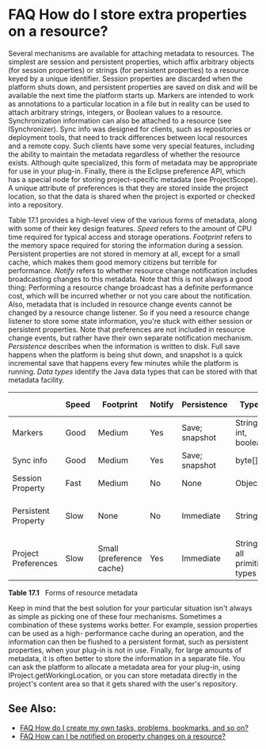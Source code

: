 

FAQ How do I store extra properties on a resource?
==================================================

Several mechanisms are available for attaching metadata to resources. The simplest are session and persistent properties, which affix arbitrary objects (for session properties) or strings (for persistent properties) to a resource keyed by a unique identifier. Session properties are discarded when the platform shuts down, and persistent properties are saved on disk and will be available the next time the platform starts up. Markers are intended to work as annotations to a particular location in a file but in reality can be used to attach arbitrary strings, integers, or Boolean values to a resource. Synchronization information can also be attached to a resource (see ISynchronizer). Sync info was designed for clients, such as repositories or deployment tools, that need to track differences between local resources and a remote copy. Such clients have some very special features, including the ability to maintain the metadata regardless of whether the resource exists. Although quite specialized, this form of metadata may be appropriate for use in your plug-in. Finally, there is the Eclipse preference API, which has a special node for storing project-specific metadata (see ProjectScope). A unique attribute of preferences is that they are stored inside the project location, so that the data is shared when the project is exported or checked into a repository.

Table 17.1 provides a high-level view of the various forms of metadata, along with some of their key design features. _Speed_ refers to the amount of CPU time required for typical access and storage operations. _Footprint_ refers to the memory space required for storing the information during a session. Persistent properties are not stored in memory at all, except for a small cache, which makes them good memory citizens but terrible for performance. _Notify_ refers to whether resource change notification includes broadcasting changes to this metadata. Note that this is not always a good thing: Performing a resource change broadcast has a definite performance cost, which will be incurred whether or not you care about the notification. Also, metadata that is included in resource change events cannot be changed by a resource change listener. So if you need a resource change listener to store some state information, you're stuck with either session or persistent properties. Note that preferences are not included in resource change events, but rather have their own separate notification mechanism. _Persistence_ describes when the information is written to disk. Full save happens when the platform is being shut down, and snapshot is a quick incremental save that happens every few minutes while the platform is running. _Data types_ identify the Java data types that can be stored with that metadata facility.

|   | **Speed** | **Footprint** | **Notify** | **Persistence** | **Types** | **Size constraints?** |
| --- | --- | --- | --- | --- | --- | --- |
| Markers | Good | Medium | Yes | Save; snapshot | String, int, boolean | No |
| Sync info | Good | Medium | Yes | Save; snapshot | byte\[\] | ?? |
| Session Property | Fast | Medium | No | None | Object | No |
| Persistent Property | Slow | None | No | Immediate | String | Yes: 2K, exception thrown on overflow |
| Project Preferences | Slow | Small (preference cache) | Yes | Immediate | String, all primitive types | No |

**Table 17.1**   Forms of resource metadata

  

Keep in mind that the best solution for your particular situation isn't always as simple as picking one of these four mechanisms. Sometimes a combination of these systems works better. For example, session properties can be used as a high- performance cache during an operation, and the information can then be flushed to a persistent format, such as persistent properties, when your plug-in is not in use. Finally, for large amounts of metadata, it is often better to store the information in a separate file. You can ask the platform to allocate a metadata area for your plug-in, using IProject.getWorkingLocation, or you can store metadata directly in the project's content area so that it gets shared with the user's repository.

See Also:
---------

*   [FAQ How do I create my own tasks, problems, bookmarks, and so on?](./FAQ_How_do_I_create_my_own_tasks,_problems,_bookmarks,_and_so_on.md "FAQ How do I create my own tasks, problems, bookmarks, and so on?")
*   [FAQ How can I be notified on property changes on a resource?](./FAQ_How_can_I_be_notified_on_property_changes_on_a_resource.md "FAQ How can I be notified on property changes on a resource?")

